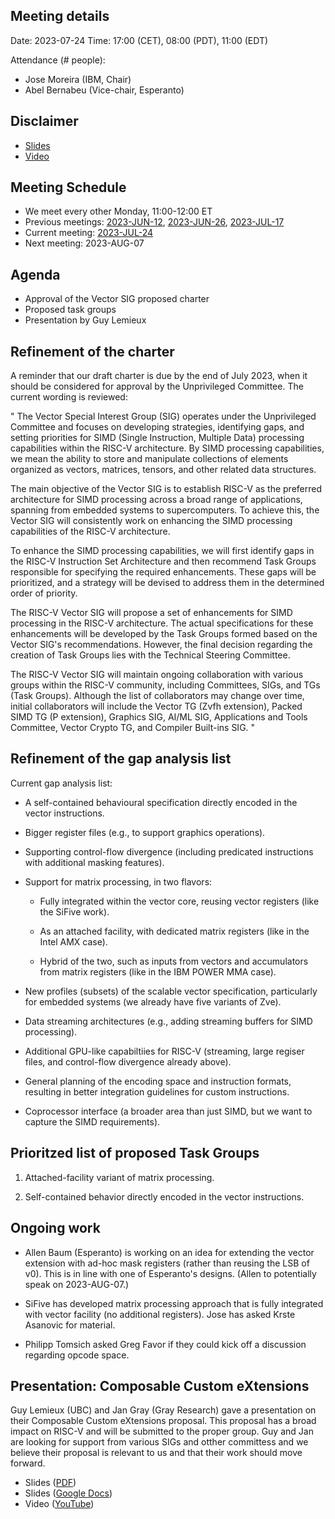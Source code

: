 ## Meeting details

Date: 2023-07-24
Time: 17:00 (CET), 08:00 (PDT), 11:00 (EDT)

Attendance (# people):

- Jose Moreira (IBM, Chair)
- Abel Bernabeu (Vice-chair, Esperanto)

## Disclaimer

- [Slides](https://docs.google.com/presentation/d/1LNhpuNwU54TgwGfcl-Fgf4HUFxCxh0AztPaeqMuRQRw)
- [Video](https://drive.google.com/file/d/1y_XWJus8M5ZwSQ2cvEOzCjlOmsmXOnN4/view)

## Meeting Schedule

- We meet every other Monday, 11:00-12:00 ET
- Previous meetings: [2023-JUN-12](https://github.com/riscv-admin/vector/tree/main/minutes/2023/2023-06-12), [2023-JUN-26](https://github.com/riscv-admin/vector/tree/main/minutes/2023/2023-06-26), [2023-JUL-17](https://github.com/riscv-admin/vector/tree/main/minutes/2023/2023-07-17)
- Current meeting: [2023-JUL-24](https://github.com/riscv-admin/vector/tree/main/minutes/2023/2023-07-24)
- Next meeting: 2023-AUG-07

## Agenda
- Approval of the Vector SIG proposed charter
- Proposed task groups
- Presentation by Guy Lemieux

## Refinement of the charter
A reminder that our draft charter is due by the end of July 2023, when it should be considered for approval by the Unprivileged Committee. The current wording is reviewed:

"
The Vector Special Interest Group (SIG) operates under the Unprivileged Committee and focuses on developing strategies, identifying gaps, and setting priorities for SIMD (Single Instruction, Multiple Data) processing capabilities within the RISC-V architecture. By SIMD processing capabilities, we mean the ability to store and manipulate collections of elements organized as vectors, matrices, tensors, and other related data structures.

The main objective of the Vector SIG is to establish RISC-V as the preferred architecture for SIMD processing across a broad range of applications, spanning from embedded systems to supercomputers. To achieve this, the Vector SIG will consistently work on enhancing the SIMD processing capabilities of the RISC-V architecture.

To enhance the SIMD processing capabilities, we will first identify gaps in the RISC-V Instruction Set Architecture and then recommend Task Groups responsible for specifying the required enhancements. These gaps will be prioritized, and a strategy will be devised to address them in the determined order of priority.

The RISC-V Vector SIG will propose a set of enhancements for SIMD processing in the RISC-V architecture. The actual specifications for these enhancements will be developed by the Task Groups formed based on the Vector SIG's recommendations. However, the final decision regarding the creation of Task Groups lies with the Technical Steering Committee.

The RISC-V Vector SIG will maintain ongoing collaboration with various groups within the RISC-V community, including Committees, SIGs, and TGs (Task Groups). Although the list of collaborators may change over time, initial collaborators will include the Vector TG (Zvfh extension), Packed SIMD TG (P extension), Graphics SIG, AI/ML SIG, Applications and Tools Committee, Vector Crypto TG, and Compiler Built-ins SIG.
"

## Refinement of the gap analysis list

Current gap analysis list:

- A self-contained behavioural specification directly encoded in the vector instructions.

- Bigger register files (e.g., to support graphics operations).

- Supporting control-flow divergence (including predicated instructions with additional masking features).

- Support for matrix processing, in two flavors:

  - Fully integrated within the vector core, reusing vector registers (like the SiFive work).

  - As an attached facility, with dedicated matrix registers (like in the Intel AMX case).

  - Hybrid of the two, such as inputs from vectors and accumulators from matrix registers (like in the IBM POWER MMA case).

- New profiles (subsets) of the scalable vector specification, particularly for embedded systems (we already have five variants of Zve).

- Data streaming architectures (e.g., adding streaming buffers for SIMD processing).

- Additional GPU-like capabiltiies for RISC-V (streaming, large regiser files, and control-flow divergence already above).

- General planning of the encoding space and instruction formats, resulting in better integration guidelines for custom instructions.

- Coprocessor interface (a broader area than just SIMD, but we want to capture the SIMD requirements).

## Prioritzed list of proposed Task Groups

1. Attached-facility variant of matrix processing.

1. Self-contained behavior directly encoded in the vector instructions.

## Ongoing work

- Allen Baum (Esperanto) is working on an idea for extending the vector extension with ad-hoc mask registers (rather than reusing the LSB of v0). This is in line with one of Esperanto's designs. (Allen to potentially speak on 2023-AUG-07.)

- SiFive has developed matrix processing approach that is fully integrated with vector facility (no additional registers). Jose has asked Krste Asanovic for material. 

- Philipp Tomsich asked Greg Favor if they could kick off a discussion regarding opcode space. 

## Presentation: Composable Custom eXtensions

Guy Lemieux (UBC) and Jan Gray (Gray Research) gave a presentation on their Composable Custom eXtensions proposal. This proposal has a broad impact on RISC-V and will be submitted to the proper group. Guy and Jan are looking for support from various SIGs and otther committess and we believe their proposal is relevant to us and that their work should move forward.

- Slides ([PDF](https://github.com/riscv-admin/vector/blob/main/minutes/2023/2023-07-24/CCX%20Composable%20Custom%20eXtensions%20-%20Vector%20SIG.pdf))
- Slides ([Google Docs](https://docs.google.com/presentation/d/10ky274XsgFANSlsbFhnJNPYUNYcn6EYlWNy7NtOidzI/edit#slide=id.g2316d3069ac_2_50))
- Video ([YouTube](https://www.youtube.com/watch?v=ugr3RqmWhWw))
